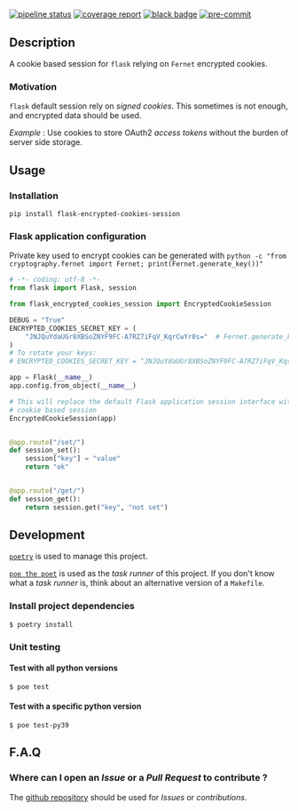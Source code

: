 #

[![pipeline status](https://gitlab.in2p3.fr/rferrand/flask-fernet-cookies-session/badges/develop/pipeline.svg)](https://gitlab.in2p3.fr/rferrand/flask-fernet-cookies-session/-/commits/develop)
[![coverage report](https://gitlab.in2p3.fr/rferrand/flask-fernet-cookies-session/badges/develop/coverage.svg)](https://gitlab.in2p3.fr/rferrand/flask-fernet-cookies-session/-/commits/develop)
[![black badge](https://img.shields.io/badge/code%20style-black-000000.svg)](https://img.shields.io/badge/code%20style-black-000000.svg)
[![pre-commit](https://img.shields.io/badge/pre--commit-enabled-brightgreen?logo=pre-commit&logoColor=white)](https://github.com/pre-commit/pre-commit)

## Description

A cookie based session for `flask` relying on `Fernet` encrypted cookies.

### Motivation

`flask` default session rely on _signed cookies_. This sometimes is not enough, and encrypted data should be used.

_Example_ : Use cookies to store OAuth2 _access tokens_ without the burden of server side storage.


## Usage

### Installation

`pip install flask-encrypted-cookies-session`


### Flask application configuration

Private key used to encrypt cookies can be generated with `python -c "from cryptography.fernet import Fernet; print(Fernet.generate_key())"`

```python
# -*- coding: utf-8 -*-
from flask import Flask, session

from flask_encrypted_cookies_session import EncryptedCookieSession

DEBUG = "True"
ENCRYPTED_COOKIES_SECRET_KEY = (
    "JNJQuYdaUGr8XBSoZNYF9FC-A7RZ7iFqV_KqrCwYr0s="  # Fernet.generate_key()
)
# To rotate your keys:
# ENCRYPTED_COOKIES_SECRET_KEY = "JNJQuYdaUGr8XBSoZNYF9FC-A7RZ7iFqV_KqrCwYr0s=,Dfo2hCeG-S6CeY-_tgJ33gip9rxC2t8qNK0CM0gZlRk="  # [Fernet.generate_key(), Fernet.generate_key()]

app = Flask(__name__)
app.config.from_object(__name__)

# This will replace the default Flask application session interface with the encrypted
# cookie based session
EncryptedCookieSession(app)


@app.route("/set/")
def session_set():
    session["key"] = "value"
    return "ok"


@app.route("/get/")
def session_get():
    return session.get("key", "not set")
```

## Development

[`poetry`](https://python-poetry.org/) is used to manage this project.

[`poe the poet`](https://github.com/nat-n/poethepoet) is used as the _task runner_ of this project. If you don't know what a _task runner_ is, think about an alternative version of a `Makefile`.

### Install project dependencies

```
$ poetry install
```

### Unit testing

#### Test with all python versions

```
$ poe test
```

#### Test with a specific python version

```
$ poe test-py39
```

## F.A.Q

### Where can I open an _Issue_ or a _Pull Request_ to contribute ?

The [github repository](https://github.com/riton/flask-encrypted-cookies-session) should be used for _Issues_ or _contributions_.
